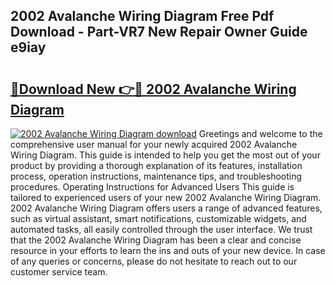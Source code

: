 ## 2002 Avalanche Wiring Diagram Free Pdf Download - Part-VR7 New Repair Owner Guide e9iay

# <h2><a href="http://dfifcv.blite.top/?on=2002+Avalanche+Wiring+Diagram">🔗Download New 👉🔴 2002 Avalanche Wiring Diagram</a></h2>

[![2002 Avalanche Wiring Diagram download](https://i.imgur.com/lujVjoI.png)](http://dfifcv.blite.top/?on=2002+Avalanche+Wiring+Diagram)
Greetings and welcome to the comprehensive user manual for your newly acquired 2002 Avalanche Wiring Diagram. This guide is intended to help you get the most out of your product by providing a thorough explanation of its features, installation process, operation instructions, maintenance tips, and troubleshooting procedures. Operating Instructions for Advanced Users This guide is tailored to experienced users of your new 2002 Avalanche Wiring Diagram. 2002 Avalanche Wiring Diagram offers users a range of advanced features, such as virtual assistant, smart notifications, customizable widgets, and automated tasks, all easily controlled through the user interface. We trust that the 2002 Avalanche Wiring Diagram has been a clear and concise resource in your efforts to learn the ins and outs of your new device. In case of any queries or concerns, please do not hesitate to reach out to our customer service team.
